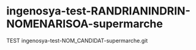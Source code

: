 # ingenosya-test-RANDRIANINDRIN-NOMENARISOA-supermarche
TEST ingenosya-test-NOM_CANDIDAT-supermarche.git
